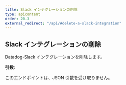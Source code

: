 ```yaml
---
title: Slack インテグレーションの削除
type: apicontent
order: 20.3
external_redirect: "/api/#delete-a-slack-integration"
---
```


## Slack インテグレーションの削除

Datadog-Slack インテグレーションを削除します。

**引数**:

このエンドポイントは、JSON 引数を受け取りません。
